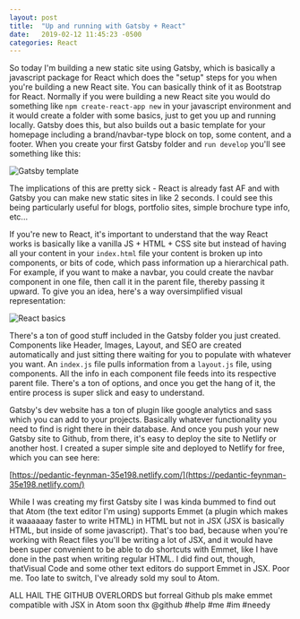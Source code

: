 ```yaml
---
layout: post
title:  "Up and running with Gatsby + React"
date:   2019-02-12 11:45:23 -0500
categories: React
---
```


So today I'm building a new static site using Gatsby, which is basically a javascript package for React which does the "setup" steps for you
when you're building a new React site. You can basically think of it as Bootstrap for React. Normally if you were building a new React site
you would do something like `npm create-react-app new` in your javascript environment and it would create a folder with some basics, just to get
you up and running locally. Gatsby does this, but also builds out a basic template for your homepage including a brand/navbar-type block on top,
some content, and a footer. When you create your first Gatsby folder and `run develop` you'll see something like this:

![Gatsby template](https://imgur.com/GU5ylmY "Gatsby template")

The implications of this are pretty sick - React is already fast AF and with Gatsby you can make new static sites in like 2 seconds. I could see
this being particularly useful for blogs, portfolio sites, simple brochure type info, etc...

If you're new to React, it's important to understand that the way React works is basically like a vanilla JS + HTML + CSS site but instead of having
all your content in your `index.html` file your content is broken up into components, or bits of code, which pass information up a hierarchical path.
For example, if you want to make a navbar, you could create the navbar component in one file, then call it in the parent file, thereby passing it upward.
To give you an idea, here's a way oversimplified visual representation:

![React basics](https://imgur.com/qrIfSrV "React basics")

There's a ton of good stuff included in the Gatsby folder you just created. Components like Header, Images, Layout, and SEO are created automatically and just sitting there waiting for you to populate with whatever you want. An `index.js` file pulls information from a `layout.js` file, using components. All the
info in each component file feeds into its respective parent file. There's a ton of options, and once you get the hang of it, the entire process is super slick and easy to understand.

Gatsby's dev website has a ton of plugin like google analytics and sass which you can add to your projects.
Basically whatever functionality you need to find is right there in their database. And once you push your new
Gatsby site to Github, from there, it's easy to deploy the site to Netlify or another host.
I created a super simple site and deployed to Netlify for free, which you can see here:


[https://pedantic-feynman-35e198.netlify.com/](https://pedantic-feynman-35e198.netlify.com/)

While I was creating my first Gatsby site I was kinda bummed to find out that Atom (the text editor I'm using) supports Emmet (a plugin which makes it waaaaaay faster to write HTML) in HTML but not in JSX (JSX is basically HTML, but inside of some javascript). That's too bad, because when you're working with React files you'll be writing a lot of JSX, and it would have been super convenient to be able to do shortcuts with Emmet, like I have done in the past when writing regular HTML. I did find out, though, thatVisual Code and some other text editors do support Emmet in JSX. Poor me. Too late to switch, I've already sold my soul to Atom.

ALL HAIL THE GITHUB OVERLORDS but forreal Github pls make emmet compatible with JSX in Atom soon thx @github #help #me #im #needy
